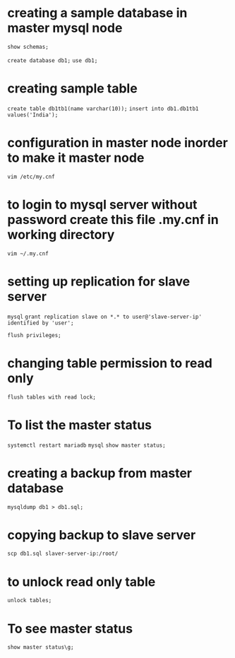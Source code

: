 # creating a sample database in master mysql node
`show schemas;`

`create database db1;`
`use db1;`

# creating sample table
`create table db1tb1(name varchar(10));`
`insert into db1.db1tb1 values('India');`


# configuration in master node inorder to make it master node
`vim /etc/my.cnf`

# to login to mysql server without password create this file .my.cnf in working directory
`vim ~/.my.cnf`


# setting up replication for slave server
`mysql`
`grant replication slave on *.* to user@'slave-server-ip' identified by 'user';`

`flush privileges;`

# changing table permission to read only
`flush tables with read lock;`

# To list the master status
`systemctl restart mariadb`
`mysql`
`show master status;`

# creating a backup from master database
`mysqldump db1 > db1.sql;`

# copying backup to slave server
`scp db1.sql slaver-server-ip:/root/`

# to unlock read only table
`unlock tables;`

# To see master status
`show master status\g;`